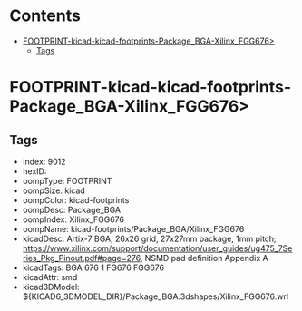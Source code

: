 



Contents
========

* [FOOTPRINT-kicad-kicad-footprints-Package_BGA-Xilinx_FGG676>](#footprint-kicad-kicad-footprints-package_bga-xilinx_fgg676)
	* [Tags](#tags)

# FOOTPRINT-kicad-kicad-footprints-Package_BGA-Xilinx_FGG676>

## Tags

- index: 9012
- hexID: 
- oompType: FOOTPRINT
- oompSize: kicad
- oompColor: kicad-footprints
- oompDesc: Package_BGA
- oompIndex: Xilinx_FGG676
- oompName: kicad-footprints/Package_BGA/Xilinx_FGG676
- kicadDesc: Artix-7 BGA, 26x26 grid, 27x27mm package, 1mm pitch; https://www.xilinx.com/support/documentation/user_guides/ug475_7Series_Pkg_Pinout.pdf#page=276, NSMD pad definition Appendix A
- kicadTags: BGA 676 1 FG676 FGG676
- kicadAttr: smd
- kicad3DModel: ${KICAD6_3DMODEL_DIR}/Package_BGA.3dshapes/Xilinx_FGG676.wrl
